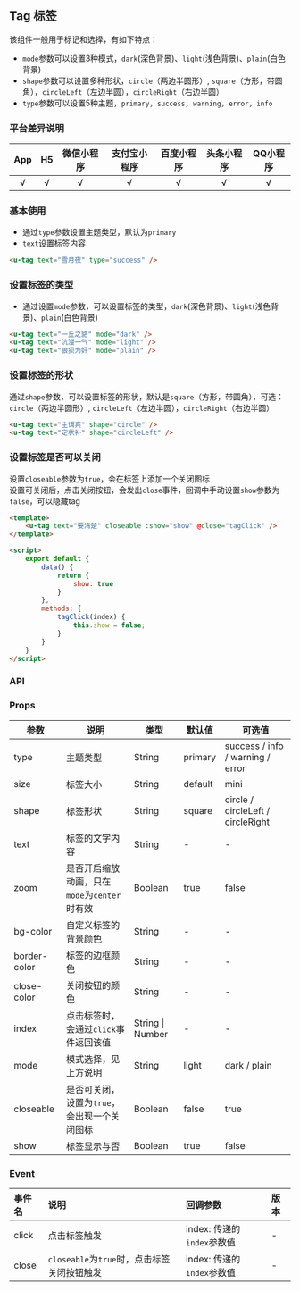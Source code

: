## Tag 标签

该组件一般用于标记和选择，有如下特点：
- `mode`参数可以设置3种模式，`dark`(深色背景)、`light`(浅色背景)、`plain`(白色背景)
- `shape`参数可以设置多种形状，`circle`（两边半圆形）, `square`（方形，带圆角），`circleLeft`（左边半圆），`circleRight`（右边半圆）
- `type`参数可以设置5种主题，`primary`，`success`，`warning`，`error`，`info`

### 平台差异说明

|App|H5|微信小程序|支付宝小程序|百度小程序|头条小程序|QQ小程序|
|:-:|:-:|:-:|:-:|:-:|:-:|:-:|
|√|√|√|√|√|√|√|

### 基本使用

- 通过`type`参数设置主题类型，默认为`primary`
- `text`设置标签内容

```html
<u-tag text="雪月夜" type="success" />
```

### 设置标签的类型

- 通过设置`mode`参数，可以设置标签的类型，`dark`(深色背景)、`light`(浅色背景)、`plain`(白色背景)

```html
<u-tag text="一丘之貉" mode="dark" />
<u-tag text="沆瀣一气" mode="light" />
<u-tag text="狼狈为奸" mode="plain" />
```

### 设置标签的形状

通过`shape`参数，可以设置标签的形状，默认是`square`（方形，带圆角），可选：`circle`（两边半圆形）, `circleLeft`（左边半圆），`circleRight`（右边半圆）

```html
<u-tag text="主谓宾" shape="circle" />
<u-tag text="定状补" shape="circleLeft" />
```

### 设置标签是否可以关闭

设置`closeable`参数为`true`，会在标签上添加一个关闭图标  
设置可关闭后，点击关闭按钮，会发出`close`事件，回调中手动设置`show`参数为`false`，可以隐藏tag

```html
<template>
	<u-tag text="要清楚" closeable :show="show" @close="tagClick" />
</template>

<script>
	export default {
		data() {
			return {
				show: true
			}
		},
		methods: {
			tagClick(index) {
				this.show = false;
			}
		}
	}
</script>
```

### API

### Props

| 参数          | 说明            | 类型            | 默认值             |  可选值   |
|-------------  |---------------- |---------------|------------------ |-------- |
| type | 主题类型  | String	 | primary | success / info / warning / error |
| size | 标签大小  | String	 | default | mini |
| shape | 标签形状 | String | square | circle / circleLeft / circleRight |
| text | 标签的文字内容 | String | - | - |
| zoom | 是否开启缩放动画，只在`mode`为`center`时有效  | Boolean | true | false |
| bg-color | 自定义标签的背景颜色 | String  | - | - |
| border-color | 标签的边框颜色  | String | - | - |
| close-color | 关闭按钮的颜色  | String | - | - |
| index | 点击标签时，会通过`click`事件返回该值  | String \| Number | - | - |
| mode | 模式选择，见上方说明 | String | light | dark / plain |
| closeable | 是否可关闭，设置为`true`，会出现一个关闭图标  | Boolean | false | true |
| show | 标签显示与否  | Boolean | true | false |

### Event

|事件名|说明|回调参数|版本|
|:-|:-|:-|:-|
| click | 点击标签触发 | index: 传递的`index`参数值 | - |
| close | `closeable`为`true`时，点击标签关闭按钮触发 | index: 传递的`index`参数值 | - |
